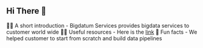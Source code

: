 ## Hi There 👋

🙋‍♀️ A short introduction - Bigdatum Services provides bigdata services to customer world wide 
👩‍💻 Useful resources - Here is the [link](https://www.bigdatum.in/)
🍿 Fun facts - We helped customer to start from scratch and build data pipelines

<!--

**Here are some ideas to get you started:**

🙋‍♀️ A short introduction - Bigdatum Services provides bigdata services to customer world wide Here is the [link](https://www.bigdatum.in/)
🌈 Contribution guidelines - how can the community get involved?
👩‍💻 Useful resources - where can the community find your docs? Is there anything else the community should know?
🍿 Fun facts - We helped customer to start from scratch and build data pipelines
🧙 Remember, you can do mighty things with the power of [Markdown](https://docs.github.com/github/writing-on-github/getting-started-with-writing-and-formatting-on-github/basic-writing-and-formatting-syntax)
-->
